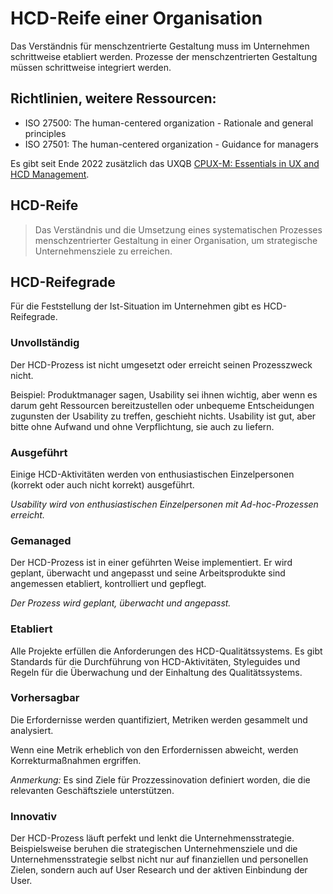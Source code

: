 # HCD-Reife einer Organisation

Das Verständnis für menschzentrierte Gestaltung muss im Unternehmen schrittweise etabliert werden.
Prozesse der menschzentrierten Gestaltung müssen schrittweise integriert werden.

## Richtlinien, weitere Ressourcen:

- ISO 27500: The human-centered organization - Rationale and general principles
- ISO 27501: The human-centered organization - Guidance for managers

Es gibt seit Ende 2022 zusätzlich das UXQB 
[CPUX-M: Essentials in UX and HCD Management](https://www.uxqb.org/de/ux-training-und-zertifizierung/cpux-m/).

## HCD-Reife

> Das Verständnis und die Umsetzung eines systematischen Prozesses menschzentrierter
> Gestaltung in einer Organisation, um strategische Unternehmensziele zu erreichen.


## HCD-Reifegrade

Für die Feststellung der Ist-Situation im Unternehmen gibt es HCD-Reifegrade.

<div class="grid">
<div class="card flow" markdown="1">

### Unvollständig

Der HCD-Prozess ist nicht umgesetzt oder erreicht seinen Prozesszweck nicht.

Beispiel: Produktmanager sagen, Usability sei ihnen wichtig, aber wenn 
es darum geht Ressourcen bereitzustellen oder unbequeme Entscheidungen zugunsten
der Usability zu treffen, geschieht nichts. Usability ist gut, aber bitte ohne
Aufwand und ohne Verpflichtung, sie auch zu liefern. 

</div>
<div class="card flow" markdown="1">

### Ausgeführt

Einige HCD-Aktivitäten werden von enthusiastischen Einzelpersonen (korrekt oder 
auch nicht korrekt) ausgeführt.

*Usability wird von enthusiastischen Einzelpersonen mit Ad-hoc-Prozessen erreicht.*

</div></div>
<div class="card flow" markdown="1">

### Gemanaged

Der HCD-Prozess ist in einer geführten Weise implementiert. Er wird geplant, 
überwacht und angepasst und seine Arbeitsprodukte sind angemessen etabliert,
kontrolliert und gepflegt.

*Der Prozess wird geplant, überwacht und angepasst.*

</div>
<div class="card flow" markdown="1">

### Etabliert

Alle Projekte erfüllen die Anforderungen des HCD-Qualitätssystems.
Es gibt Standards für die Durchführung von HCD-Aktivitäten, Styleguides und
Regeln für die Überwachung und der Einhaltung  des Qualitätssystems.

</div></div>
<div class="card flow" markdown="1">

### Vorhersagbar

Die Erfordernisse werden quantifiziert, Metriken werden gesammelt und 
analysiert.

Wenn eine Metrik erheblich von den Erfordernissen abweicht, werden 
Korrekturmaßnahmen ergriffen.

*Anmerkung:* Es sind Ziele für Prozzessinovation definiert worden, die 
die relevanten Geschäftsziele unterstützen.

</div>
<div class="card flow" markdown="1">

### Innovativ

Der HCD-Prozess läuft perfekt und lenkt die Unternehmensstrategie.
Beispielsweise beruhen die strategischen Unternehmensziele und die
Unternehmensstrategie selbst nicht nur auf finanziellen und 
personellen Zielen, sondern auch auf User Research und der aktiven
Einbindung der User.

<div></div>
